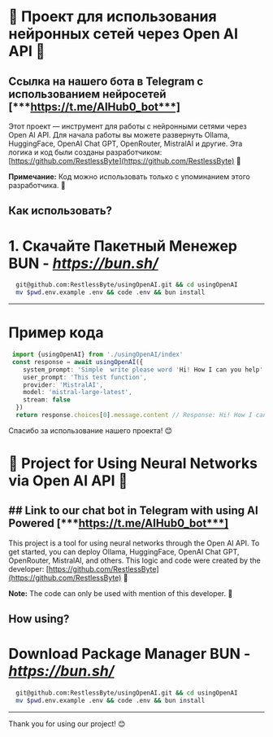 # 🚀 Проект для использования нейронных сетей через Open AI API 🚀
## Ссылка на нашего бота в Telegram с использованием нейросетей [***https://t.me/AIHub0_bot***]
Этот проект — инструмент для работы с нейронными сетями через Open AI API. Для начала работы вы можете развернуть Ollama, HuggingFace, OpenAI Chat GPT, OpenRouter, MistralAI и другие. Эта логика и код были созданы разработчиком: [https://github.com/RestlessByte](https://github.com/RestlessByte) 🌟

**Примечание:** Код можно использовать только с упоминанием этого разработчика. 📝


## Как использовать?
# 1. Скачайте Пакетный Менежер **BUN** - ***https://bun.sh/***
```bash
  git@github.com:RestlessByte/usingOpenAI.git && cd usingOpenAI
  mv $pwd.env.example .env && code .env && bun install
```
---
# Пример кода
```ts
 import {usingOpenAI} from './usingOpenAI/index'
 const response = await usingOpenAI({
    system_prompt: 'Simple  write please word 'Hi! How I can you help'',
    user_prompt: 'This test function',
    provider: 'MistralAI',
    model: 'mistral-large-latest',
    stream: false
  })
  return response.choices[0].message.content // Response: Hi! How I can you help? 
```
Спасибо за использование нашего проекта! 😊

# 🚀 Project for Using Neural Networks via Open AI API 🚀
## ## Link to our chat bot in Telegram with using AI Powered [***https://t.me/AIHub0_bot***]

This project is a tool for using neural networks through the Open AI API. To get started, you can deploy Ollama, HuggingFace, OpenAI Chat GPT, OpenRouter, MistralAI, and others. This logic and code were created by the developer: [https://github.com/RestlessByte](https://github.com/RestlessByte) 🌟

**Note:** The code can only be used with mention of this developer. 📝
## How using?
# Download Package Manager **BUN** - ***https://bun.sh/***

```bash
  git@github.com:RestlessByte/usingOpenAI.git && cd usingOpenAI
  mv $pwd.env.example .env && code .env && bun install
```
---
Thank you for using our project! 😊
